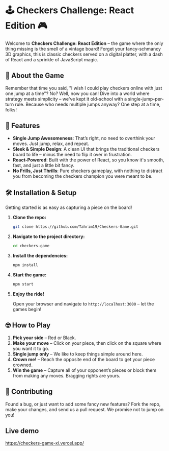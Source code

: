 # 🕹️ Checkers Challenge: React Edition 🎮

Welcome to **Checkers Challenge: React Edition** – the game where the only thing missing is the smell of a vintage board! Forget your fancy-schmancy 3D graphics, this is classic checkers served on a digital platter, with a dash of React and a sprinkle of JavaScript magic.

## 🎯 About the Game

Remember that time you said, "I wish I could play checkers online with just one jump at a time"? No? Well, now you can! Dive into a world where strategy meets simplicity – we've kept it old-school with a single-jump-per-turn rule. Because who needs multiple jumps anyway? One step at a time, folks!

## 🚀 Features

- **Single Jump Awesomeness**: That’s right, no need to overthink your moves. Just jump, relax, and repeat.
- **Sleek & Simple Design**: A clean UI that brings the traditional checkers board to life – minus the need to flip it over in frustration.
- **React-Powered**: Built with the power of React, so you know it's smooth, fast, and just a little bit fancy.
- **No Frills, Just Thrills**: Pure checkers gameplay, with nothing to distract you from becoming the checkers champion you were meant to be.

## 🛠️ Installation & Setup

Getting started is as easy as capturing a piece on the board!

1. **Clone the repo:**

   ```bash
   git clone https://github.com/Tahrim19/Checkers-Game.git
   ```

2. **Navigate to the project directory:**

   ```bash
   cd checkers-game
   ```

3. **Install the dependencies:**

   ```bash
   npm install
   ```

4. **Start the game:**

   ```bash
   npm start
   ```

5. **Enjoy the ride!**

   Open your browser and navigate to `http://localhost:3000` – let the games begin!

## 🤓 How to Play

1. **Pick your side** – Red or Black.
2. **Make your move** – Click on your piece, then click on the square where you want it to go.
3. **Single jump only** – We like to keep things simple around here.
4. **Crown me!** – Reach the opposite end of the board to get your piece crowned.
5. **Win the game** – Capture all of your opponent’s pieces or block them from making any moves. Bragging rights are yours.

## 🤝 Contributing

Found a bug, or just want to add some fancy new features? Fork the repo, make your changes, and send us a pull request. We promise not to jump on you!

## Live demo
https://checkers-game-xi.vercel.app/
